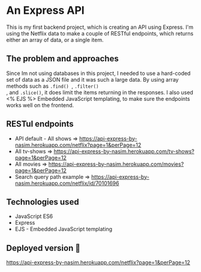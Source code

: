 # An Express API

This is my first backend project, which is creating an API using Express. I'm using the Netflix data to make a couple of RESTful endpoints, which returns either an array of data, or a single item.

## The problem and approaches 
Since Im not using databases in this project, I needed to use a hard-coded set of data as a JSON file and it was such a large data. By using array methods such as <code>.find() </code>, <code>.filter() </code>, and <code>.slice()</code>, it does limit the items returning in the responses. 
I also used <% EJS %> Embedded JavaScript templating, to make sure the endpoints works well on the frontend. 

## RESTul endpoints

- API default - All shows => https://api-express-by-nasim.herokuapp.com/netflix?page=1&perPage=12
- All tv-shows => https://api-express-by-nasim.herokuapp.com/tv-shows?page=1&perPage=12
- All movies => https://api-express-by-nasim.herokuapp.com/movies?page=1&perPage=12
- Search query path  example => https://api-express-by-nasim.herokuapp.com/netflix/id/70101696

## Technologies used 

- JavaScript ES6
- Express
- EJS - Embedded JavaScript templating

## Deployed version 🎯

https://api-express-by-nasim.herokuapp.com/netflix?page=1&perPage=12


